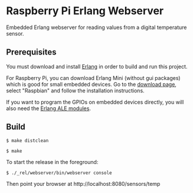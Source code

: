 Raspberry Pi Erlang Webserver
=====

Embedded Erlang webserver for reading values from a digital temperature sensor.

Prerequisites
-----

You must download and install [Erlang](https://www.erlang-solutions.com/home.html) in order to build and run this project.

For Raspberry Pi, you can download Erlang Mini (without gui packages) which is good for small embedded devices. Go to the [download page]((https://www.erlang-solutions.com/resources/download.html)), select "Raspbian" and follow the installation instructions.

If you want to program the GPIOs on embedded devices directly, you will also need the [Erlang ALE modules](https://github.com/esl/erlang_ale).

Build
-----

    $ make distclean
    
    $ make

To start the release in the foreground:

    $ ./_rel/webserver/bin/webserver console
    
Then point your browser at http://localhost:8080/sensors/temp
